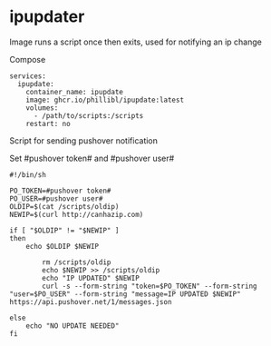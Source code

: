 # ipupdater
Image runs a script once then exits, used for notifying an ip change


Compose
```
services:
  ipupdate:
    container_name: ipupdate
    image: ghcr.io/phillibl/ipupdate:latest
    volumes:
      - /path/to/scripts:/scripts
    restart: no
```

Script for sending pushover notification

Set #pushover token# and #pushover user#

```
#!/bin/sh

PO_TOKEN=#pushover token#
PO_USER=#pushover user#
OLDIP=$(cat /scripts/oldip)
NEWIP=$(curl http://canhazip.com)

if [ "$OLDIP" != "$NEWIP" ]
then
	echo $OLDIP $NEWIP

		rm /scripts/oldip
		echo $NEWIP >> /scripts/oldip
		echo "IP UPDATED" $NEWIP
		curl -s --form-string "token=$PO_TOKEN" --form-string "user=$PO_USER" --form-string "message=IP UPDATED $NEWIP" https://api.pushover.net/1/messages.json

else
	echo "NO UPDATE NEEDED"
fi
